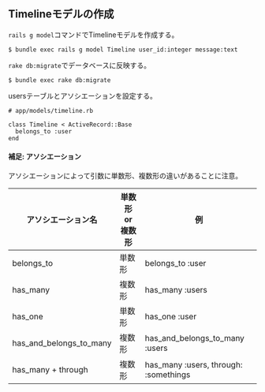 ## Timelineモデルの作成

`rails g model`コマンドでTimelineモデルを作成する。

```
$ bundle exec rails g model Timeline user_id:integer message:text

```

`rake db:migrate`でデータベースに反映する。

```
$ bundle exec rake db:migrate
```

usersテーブルとアソシエーションを設定する。
```
# app/models/timeline.rb

class Timeline < ActiveRecord::Base
  belongs_to :user
end
```

#### 補足: アソシエーション

アソシエーションによって引数に単数形、複数形の違いがあることに注意。

アソシエーション名 | 単数形 or 複数形 | 例
-- | -- | --
belongs_to | 単数形 | belongs_to :user
has_many | 複数形 | has_many :users
has_one | 単数形 | has_one :user
has_and_belongs_to_many | 複数形 | has_and_belongs_to_many :users
has_many + through | 複数形 | has_many :users, through: :somethings

